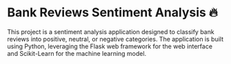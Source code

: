 # Bank Reviews Sentiment Analysis 🔥

This project is a sentiment analysis application designed to classify bank reviews into positive, neutral, or negative categories. The application is built using Python, leveraging the Flask web framework for the web interface and Scikit-Learn for the machine learning model.
